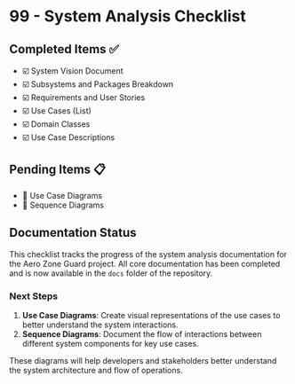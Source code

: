 # 99 - System Analysis Checklist

## Completed Items ✅

- ☑️ System Vision Document
- ☑️ Subsystems and Packages Breakdown
- ☑️ Requirements and User Stories
- ☑️ Use Cases (List)
- ☑️ Domain Classes
- ☑️ Use Case Descriptions

## Pending Items 📋

- 🔲 Use Case Diagrams
- 🔲 Sequence Diagrams

## Documentation Status

This checklist tracks the progress of the system analysis documentation for the Aero Zone Guard project. All core documentation has been completed and is now available in the `docs` folder of the repository.

### Next Steps

1. **Use Case Diagrams**: Create visual representations of the use cases to better understand the system interactions.
2. **Sequence Diagrams**: Document the flow of interactions between different system components for key use cases.

These diagrams will help developers and stakeholders better understand the system architecture and flow of operations.
